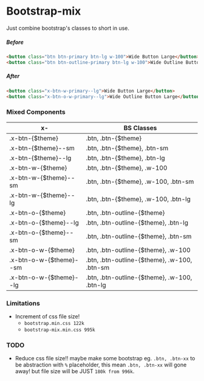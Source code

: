 # Bootstrap-mix
Just combine bootstrap's classes to short in use.

##### Before
```html
<button class="btn btn-primary btn-lg w-100">Wide Button Large</button>
<button class="btn btn-outline-primary btn-lg w-100">Wide Outline Button Large</button>
```

##### After
```html
<button class="x-btn-w-primary--lg">Wide Button Large</button>
<button class="x-btn-o-w-primary--lg">Wide Outline Button Large</button>
```

### Mixed Components
| x-  | BS Classes |
| ------------- | ------------- |
| .x-btn-{$theme}  | .btn, .btn-{$theme}  |
| .x-btn-{$theme}--sm  | .btn, .btn-{$theme}, .btn-sm  |
| .x-btn-{$theme}--lg  | .btn, .btn-{$theme}, .btn-lg  |
| .x-btn-w-{$theme}  | .btn, .btn-{$theme}, .w-100  |
| .x-btn-w-{$theme}--sm  | .btn, .btn-{$theme}, .w-100, .btn-sm  |
| .x-btn-w-{$theme}--lg  | .btn, .btn-{$theme}, .w-100, .btn-lg  |
| .x-btn-o-{$theme}  | .btn, .btn-outline-{$theme}  |
| .x-btn-o-{$theme}--lg  | .btn, .btn-outline-{$theme}, .btn-lg  |
| .x-btn-o-{$theme}--sm  | .btn, .btn-outline-{$theme}, .btn-sm  |
| .x-btn-o-w-{$theme}  | .btn, .btn-outline-{$theme}, .w-100  |
| .x-btn-o-w-{$theme}--sm  | .btn, .btn-outline-{$theme}, .w-100, .btn-sm  |
| .x-btn-o-w-{$theme}--lg  | .btn, .btn-outline-{$theme}, .w-100, .btn-lg  |

### Limitations
  - Increment of css file size!
    - `bootstrap.min.css 122k`
    - `bootstrap-mix.min.css 995k`

### TODO
  - Reduce css file size!! maybe make some bootstrap eg. `.btn, .btn-xx` to be abstraction with `%` placeholder, this mean `.btn, .btn-xx` will gone away! but file size will be JUST `180k from 996k`.
